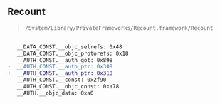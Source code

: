 ## Recount

> `/System/Library/PrivateFrameworks/Recount.framework/Recount`

```diff

   __DATA_CONST.__objc_selrefs: 0x48
   __DATA_CONST.__objc_protorefs: 0x18
   __AUTH_CONST.__auth_got: 0x898
-  __AUTH_CONST.__auth_ptr: 0x308
+  __AUTH_CONST.__auth_ptr: 0x318
   __AUTH_CONST.__const: 0x2f90
   __AUTH_CONST.__objc_const: 0xa78
   __AUTH.__objc_data: 0xa0

```
